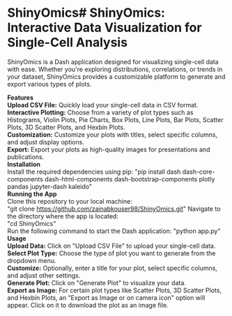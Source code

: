 # ShinyOmics# ShinyOmics: Interactive Data Visualization for Single-Cell Analysis
ShinyOmics is a Dash application designed for visualizing single-cell data with ease. Whether you're exploring distributions, correlations, or trends in your dataset, ShinyOmics provides a customizable platform to generate and export various types of plots.

**Features**  
**Upload CSV File:** Quickly load your single-cell data in CSV format.    
**Interactive Plotting:** Choose from a variety of plot types such as Histograms, Violin Plots, Pie Charts, Box Plots, Line Plots, Bar Plots, Scatter Plots, 3D Scatter Plots, and Hexbin Plots.  
**Customization:** Customize your plots with titles, select specific columns, and adjust display options.  
**Export:** Export your plots as high-quality images for presentations and publications.    
**Installation**  
Install the required dependencies using pip:
              "pip install dash dash-core-components dash-html-components dash-bootstrap-components plotly pandas jupyter-dash kaleido"   
**Running the App**  
Clone this repository to your local machine:                                                                                                    
              "git clone https://github.com/zainabkouser98/ShinyOmics.git"
Navigate to the directory where the app is located:                
              "cd ShinyOmics"  
Run the following command to start the Dash application:
              "python app.py"     
**Usage**   
**Upload Data:** Click on "Upload CSV File" to upload your single-cell data.  
**Select Plot Type:** Choose the type of plot you want to generate from the dropdown menu.  
**Customize:** Optionally, enter a title for your plot, select specific columns, and adjust other settings.  
**Generate Plot:** Click on "Generate Plot" to visualize your data.  
**Export as Image:** For certain plot types like Scatter Plots, 3D Scatter Plots, and Hexbin Plots, an "Export as Image or on camera icon" option will appear. Click on it to download the plot as an image file.

